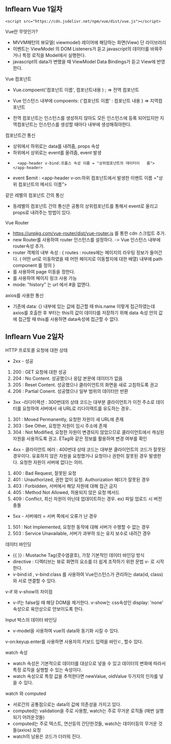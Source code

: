 ## Inflearn Vue 1일차

    <script src="https://cdn.jsdelivr.net/npm/vue/dist/vue.js"></script>

Vue란 무엇인가?

- MVVM패턴의 뷰모델( viewmodel) 레이어에 해당하는 화면(View) 단 라이브러리
- 이벤트는 ViewModel 의 DOM Listeners가 듣고 javascript의 데이터를 바꿔주거나 특정 로직을 Model에서 실행한다.
- javascript의 data가 변했을 때 ViewModel Data Bindings가 듣고 View에 반영한다.

Vue 컴포넌트

- Vue.compoent('컴포넌트 이름', 컴포넌트내용 ) ; => 전역 컴포넌트
- Vue 인스턴스 내부에 compoents: {'컴포넌트 이름' : 컴포넌트 내용 }
  => 지역컴포넌트

- 전역 컴포넌트는 인스턴스를 생성하지 않아도 모든 인스턴스에 등록 되어있지만 지역컴포넌트는 인스턴스를 생성할 때마다 내부에 생성해줘야한다.

컴포넌트간 통신

- 상위에서 하위로는 data를 내려줌, props 속성
- 하위에서 상위로는 event를 올려줌, event 발생
-       <app-header v-bind:프롭스 속성 이름 = "상위컴포넌트의 데이터이   름"></app-header>
- event \$emit :
  <app-header v-on:하위 컴포넌트에서 발생한 이벤트 이름 ="상위 컴포넌트의 메서드 이름"></app-header>

같은 레벨의 컴포넌트 간의 통신

- 동레벨의 컴포넌트 간의 통신은 공통의 상위컴포넌트를 통해서 event로 올리고 props로 내려주는 방법이 있다.

Vue Router

- https://unpkg.com/vue-router/dist/vue-router.js 를 통한 cdn 스크립트 추가.
- new Router를 사용하여 router 인스턴스를 설정하다. -> Vue 인스턴스 내부에 router속성 추가.
- router 객체의 내부 속성 : {
  routes : routes에는 페이지의 라우팅 정보가 들어간다. ( 어떤 url로 이동하였을 때 어떤 페이지로 이동할지에 대한 배열) 내부에 path component 를 정의
  }
- <router-view>를 사용하여 page 이동을 정한다.
- <router-link to =""> 를 사용하여 페이지 링크 사용 가능
- mode: "history" 는 url 에서 #을 없앤다.

axios를 사용한 통신

- 기존에 data: {} 내부에 있는 값에 접근할 때 this.name 이렇게 접근하였는데 axios를 호출한 후 부터는 this의 값이 데이타를 저장하기 위해 data 속성 안의 값에 접근할 때 this를 사용하면 data속성에 접근할 수 없다.

## Inflearn Vue 2일차

HTTP 프로토콜 요청에 대한 상태

- 2xx - 성공

1.  200 : GET 요청에 대한 성공
2.  204 : No Content. 성공했으나 응답 본문에 데이터가 없음
3.  205 : Reset Content. 성공했으나 클라이언트의 화면을 새로 고침하도록 권고
4.  206 : Partial Conent. 성공했으나 일부 범위의 데이터만 반환

- 3xx -리다이렉션
  : 300번대의 상태 코드는 대부분 클라이언트가 이전 주소로 데이터를 요청하여 서버에서 새 URL로 리다이렉트를 유도하는 경우..

1.  301 : Moved Permanently, 요청한 자원이 새 URL에 존재
2.  303 : See Other, 요청한 자원이 임시 주소에 존재
3.  304 : Not Modified, 요청한 자원이 변경되지 않았으므로 클라이언트에서 캐싱된 자원을 사용하도록 권고. ETag와 같은 정보를 활용하여 변경 여부를 확인

- 4xx - 클라이언트 에러
  : 400번대 상태 코드는 대부분 클라이언트의 코드가 잘못된 경우이다. 유효하지 않은 자원을 요청했거나 요청이나 권한이 잘못된 경우 발생한다. 요청한 자원이 서버에 없다는 의미.

1.  400 : Bad Request, 잘못된 요청
2.  401 : Unauthorized, 권한 없이 요청. Authorization 헤더가 잘못된 경우
3.  403 : Forbidden, 서버에서 해당 자원에 대해 접근 금지
4.  405 : Method Not Allowed, 허용되지 않은 요청 메서드
5.  409 : Conflict, 최신 자원이 아닌데 업데이트하는 경우. ex) 파일 업로드 시 버전 충돌

- 5xx - 서버에러 = 서버 쪽에서 오류가 난 경우

1.  501 : Not Implemented, 요청한 동작에 대해 서버가 수행할 수 없는 경우
2.  503 : Service Unavailable, 서버가 과부하 또는 유지 보수로 내려간 경우

데이터 바인딩

- {{ }} : Mustache Tag(콧수염괄호), 가장 기본적인 데이터 바인딩 방식
- directive : 디렉티브는 뷰로 화면의 요소를 더 쉽게 조작하기 위한 문법 v- 로 시작한다.
- v-bind:id , v-bind:class 를 사용하여 Vue인스턴스가 관리하는 data(id, class) 와 서로 연결할 수 있다.

v-if 와 v-show의 차이점

- v-if는 false일 때 해당 DOM을 제거한다. v-show는 css속성인 display: 'none' 속성으로 육안상으로 안보이도록 한다.

Input 박스의 데이터 바인딩

- v-model을 사용하여 vue의 data와 동기화 시킬 수 있다.

v-on:keyup.enter를 사용하면 사용자의 키보드 입력을 바인ㄷ, 할수 있다.

watch 속성

- watch 속성은 기본적으로 데이터를 대상으로 넣을 수 있고 데이터의 변화에 따라서 특정 로직을 실행할 수 있는 속성이다.
- watch 속성으로 특정 값을 추적한다면 newValue, oldValue 두가지의 인자를 넣을 수 있다.

watch 와 computed

- 서로간의 공통점으로는 data의 값에 의존성을 가지고 있다.
- computed는 validation을 주로 사용함, watch는 주로 무거운 로직들 (매번 실행되기 어려운것들)
- computed는 주로 텍스트, 연산등의 간단한것들, watch는 데이터등의 무거운 것들(axios) 요청
- watch의 남용은 코드가 더러워 진다.
